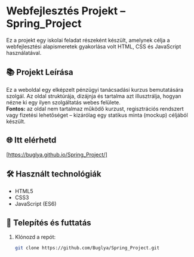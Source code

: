 # Webfejlesztés Projekt – Spring_Project

Ez a projekt egy iskolai feladat részeként készült, amelynek célja a webfejlesztési alapismeretek gyakorlása volt HTML, CSS és JavaScript használatával.

## 📚 Projekt Leírása

Ez a weboldal egy elképzelt pénzügyi tanácsadási kurzus bemutatására szolgál. Az oldal struktúrája, dizájnja és tartalma azt illusztrálja, hogyan nézne ki egy ilyen szolgáltatás webes felülete.  
**Fontos:** az oldal nem tartalmaz működő kurzust, regisztrációs rendszert vagy fizetési lehetőséget – kizárólag egy statikus minta (mockup) céljából készült.

## 🌐 Itt elérhetd
[https://buglya.github.io/Spring_Project/]

## 🛠️ Használt technológiák

- HTML5
- CSS3
- JavaScript (ES6)

## 🔧 Telepítés és futtatás

1. Klónozd a repót:
   ```bash
   git clone https://github.com/Buglya/Spring_Project.git
